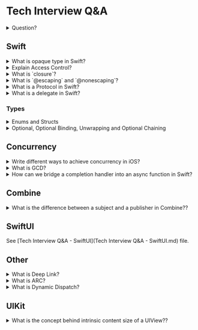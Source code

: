 # Tech Interview Q&A

<details>
	<summary>Question?</summary>

	Answer
</details>

## Swift

<details>
	<summary>What is opaque type in Swift?</summary>

	Swift 5.1 introduced a new language feature called opaque types. Opaque types give us the capability to return a concrete type without having to expose it.

    A function or method with an opaque return type hides its return value’s type information. Instead of providing a concrete type as the function’s return type, the return value is described in terms of the protocols it supports. Hiding type information is useful at boundaries between a module and code that calls into the module, because the underlying type of the return value can remain private. Unlike returning a value whose type is a protocol type, opaque types preserve type identity — the compiler has access to the type information, but clients of the module don’t.   
</details>

<details>
	<summary>Explain Access Control?</summary>

	[The Swift Programming Language: Redirect](https://docs.swift.org/swift-book/LanguageGuide/AccessControl.html)
</details>

<details>
	<summary>What is `closure`?</summary>

	Closure are self contained blocks of functionality that can be passed around and used in code.
</details>

<details>
	<summary>What is `@escaping` and `@nonescaping`?</summary>

	Basically, a non-escape closure can only run the contents inside of it’s body, anything outside of it’s closure cannot be used. A non-escape closure tells the complier that the closure you pass in will be executed within the body of that function and nowhere else. When the function ends, the closure will no longer exist in memory. For example, if we needed to extract any values within our closure to be used outside of it, we may not do so. During the earlier days of Swift, closure parameters were escaping by default. Due to better memory management and optimizations, Swift has changed all closures to be non-escaping by default.

	Essentially escaping closure is the opposite of non-escaping closure. An escaping closure grants the ability of the closure to outlive the function and can be stored elsewhere. By using escape closure, the closure will have existence in memory until all of it’s content have been executed. To implement escaping closure, all we have to do is put @escaping in front of our closure. If you are unsure whether your closure needs escaping, no worries, as I’ve said before the complier is smart enough to let you know.
	There are several ways when we need to implement an escaping closure. One instance is when we use asynchronous execution. When we are dealing with dispatch queue, the queue will hold onto the closure for you, and when the queue is done completing its work, then it will return back to the closure and complete it. Since dispatch queue is outside of the scope, we need to use escaping closure. Another instance is when we need to store our closure to a global variable, property, or any bit of storage that lives on past the function.
</details>

<details>
    <summary>What is a Protocol in Swift?</summary>

    Answer: The protocol is a very common feature of the Swift programming language and the protocol is a concept that is similar to an interface from java. A protocol defines a blueprint of properties, methods, and other requirements that are suitable for a particular task.

    In its simplest form, the protocol is an interface that describes some methods and properties. The protocol is just described as the properties or methods skeleton instead of implementation. Properties and methods implementation can be done by defining enumerations, functions, and classes.

    Protocols are declared after the structure, enumeration or class type names. A single and multiple protocol declaration can be possible. Multiple protocols are separated by commas.
</details>

<details>
    <summary>What is a delegate in Swift?</summary>

    Answer: Delegate is a design pattern, which is used to pass the data or communication between structs or classes. Delegate allows sending a message from one object to another object when a specific event happens and is used for handling table view and collection view events.

    Delegates have one to one relationship and one to one communication.
</details>

### Types

<details>
	<summary>Enums and Structs</summary>

	Sum and product types.
</details>

<details>
	<summary>Optional, Optional Binding, Unwrapping and Optional Chaining</summary>

	Optional is Swift's powerful feature which come to solve problem of non-existing value. It is just a type.

	Optional Binding: You use optional binding to check if the optional contains a value or not. If it does contain a value, unwrap it and put it into a temporary constant or variable.

	Forced Unwrapping: That means we tell compiler that optionalInt has a value and extract and use it.

	Implicitly Unwrapped Optional : When we are very very sure about it has value after first time it is set, then we need not unwrap every time. So for this type of scenario, we have to use it with `!` mark in their type.

	Optional chaining is the way by which we try to retrieve a values from a chain of optional values. Optional chaining is a process of querying and calling properties. Multiple queries can be chained together, and if any link in the chain is nil then, the entire chain fails.

</details>

## Concurrency

<details>
	<summary>Write different ways to achieve concurrency in iOS?</summary>

	Concurrency means "running multiple tasks simultaneously". Concurrency allows iOS devices to handle background tasks (such as downloading or processing data) while maintaining a responsive user interface. In iOS, you can manage concurrent tasks using Grand Central Dispatch (or GCD), and Operations (formally known as NSOperation). In order to achieve concurrency, iOS provides three ways as follows:

	- Threads: An independent sequence of instructions can be executed separately from other code within a program. Through threads, one can execute multiple code paths simultaneously in a single application. Having a thread is especially useful when you need to perform a lengthy task without affecting the execution of the rest of the program.
	- Dispatch queues: They are used to manage tasks in first-in-first-out (FIFO) order and execute tasks sequentially or concurrently. This is an easy way to handle asynchronous (not occurring at the same time) and concurrent tasks in your application.
	- Operation Queues: Operation queue objects are invoked in accordance with their priority and readiness. Essentially, operation queues are high-level abstractions of queueing models, built on top of GCD (Grand Central Dispatch). It is possible, therefore, to execute tasks concurrently, just like GCD, but in an object-oriented manner.
	- Structured Concurrency
</details>

<details>
	<summary>What is GCD?</summary>

	Grand Central Dispatch (GCD) is a low-level API that enables users to run concurrent tasks (occurring simultaneously) by managing threads in the background. Grand Central Dispatch is Apple's solution to build concurrency and parallelism into iOS applications, so multiple background tasks can be run concurrently in the background without affecting the main thread. It was introduced in iOS 4 to avoid the tedious process of serial execution of tasks.
</details>

<details>
    <summary>How can we bridge a completion handler into an async function in Swift?</summary>

    To write our own async/await functions, Swift provides so called continuations which give us control over suspending and resuming a function. To bridge a completion handler function, we can use Swift's `withCheckedContinuation` function.
</details>

## Combine

<details>
    <summary>What is the difference between a subject and a publisher in Combine??</summary>

    A publisher exposes values of a certain type over time and can be completed or optionally fail with an error. A subject is basically a mutable publisher i.e. it has the ability to send new values after its initialization.
</details>

## SwiftUI

See [Tech Interview Q&A - SwiftUI](Tech Interview Q&A - SwiftUI.md) file.

## Other

<details>
	<summary>What is Deep Link?</summary>

	Deep links are links that send users directly to an app directly instead of a website or store using URI (Uniform resource locator) or universal links. The URL scheme is a well-known method of having deep links, but Universal Links are Apple's new approach to connecting your web page and your app under the same link. Deep linking involves not only creating a clickable link that opens up your app, but also a smart one that navigates to the resource you desire. Users are directed straight to in-app locations using these links, which saves them the time and effort of finding those pages themselves thus improving their user experience tremendously.

	Explanation: If you use the URL fb://, you may open the Facebook app. However, if you use fb://profile/33138223345, you will open Wikipedia's profile in the Facebook app.
</details>

<details>
	<summary>What is ARC?</summary>

	In the Swift programming language, automatic reference counting (ARC) is used to manage apps' memory usage. It initializes and deinitializes system resources, thereby releasing memory reserved by a class instance when it no longer needs it. ARC keeps track of how many properties, constants, and variables currently refer to each class instance. When there is at least one active reference to an instance, ARC will not deallocate that instance. The use of ARC concepts is an essential part of iOS development.

	Functions of ARC -

	- ARC creates a new class instance using init() and allocates a chunk of memory to store the information.
	- Memory stores information about the instance type and its values.
	- As soon as the class instance is no longer required, ARC automatically frees memory by calling deinit().
	- By tracking current referring classes' properties, constants, and variables, ARC ensures that deinit() is only applied to those instances that are unused.
</details>

<details>
	<summary>What is Dynamic Dispatch?</summary>

	In simple terms, dynamic dispatch means that the program decides at runtime which implementation of a particular method or function it needs to invoke. In the case where a subclass overrides a method of its superclass, dynamic dispatch determines whether to invoke the subclass implementation of the method or the parents.
</details>

## UIKit

<details>
    <summary>What is the concept behind intrinsic content size of a UIView??</summary>

    Intrinsic content size represents the amount of space a view needs to display its content. A view can have an intrinsic content height, width or both.

    For example, the intrinsic content size of a UILabel will be the size of the text it contains.

    Not all views have an intrinsic content size. When defining a custom view, we are able to decide if it has an intrinsic content size depending on how we setup the view's constraints.
</details>
